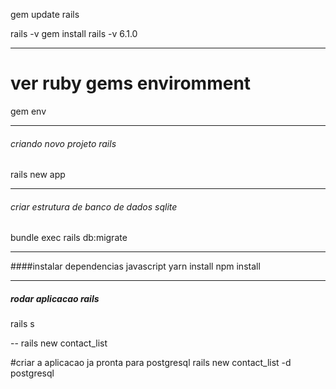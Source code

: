 gem update rails

rails -v
gem install rails -v 6.1.0

---
# ver ruby gems enviromment

gem env

---

###### criando novo projeto rails
rails new app

---
###### criar estrutura de banco de dados sqlite
bundle exec rails db:migrate

---
####instalar dependencias javascript
yarn install
npm install

---
##### rodar aplicacao rails
rails s

-- 
rails new contact_list

#criar a aplicacao ja pronta para postgresql
rails new contact_list -d postgresql

